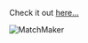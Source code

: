Check it out <a href="http://msdn.microsoft.com/msdnmag/issues/05/10/advancedbasics/default.aspx" target="_blank" class="broken_link">here&#8230;</a>

<img alt="MatchMaker" src="http://msdn.microsoft.com/msdnmag/issues/05/10/advancedbasics/fig01.gif" border="0" />